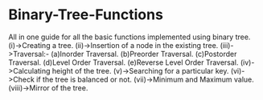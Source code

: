 # Binary-Tree-Functions

All in one guide for all the basic functions implemented using binary tree. 
(i)->Creating a tree.
(ii)->Insertion of a node in the existing tree.
(iii)->Traversal:-
  (a)Inorder Traversal.
  (b)Preorder Traversal.
  (c)Postorder Traversal.
  (d)Level Order Traversal.
  (e)Reverse Level Order Traversal.
(iv)->Calculating height of the tree.
(v)->Searching for a particular key.
(vi)->Check if the tree is balanced or not.
(vii)->Minimum and Maximum value.
(viii)->Mirror of the tree.
